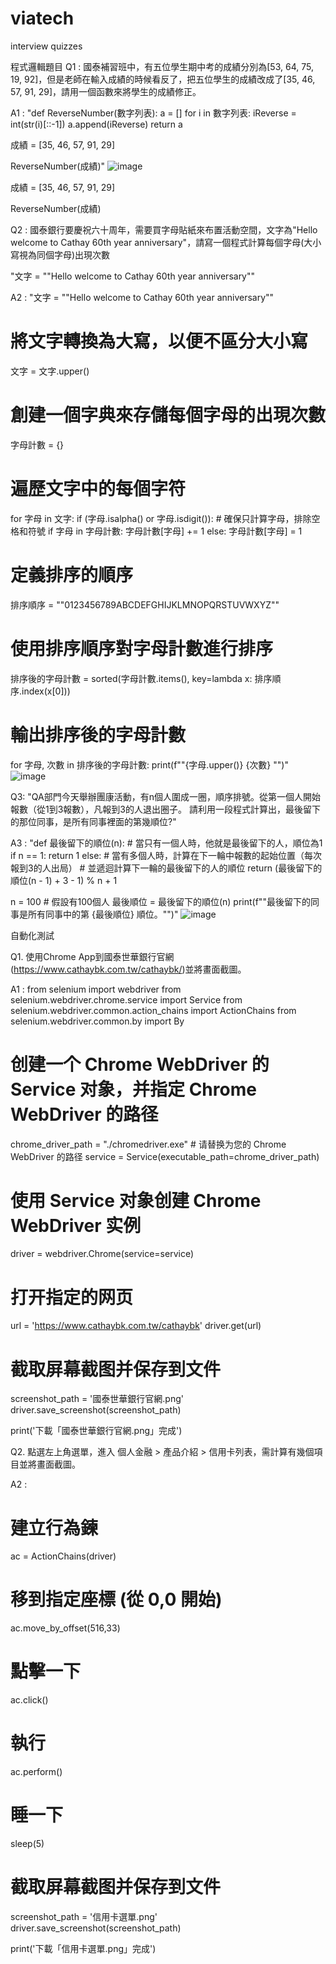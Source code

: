 # viatech
interview quizzes

程式邏輯題目
Q1 : 國泰補習班中，有五位學生期中考的成績分別為[53, 64, 75, 19, 92]，但是老師在輸入成績的時候看反了，把五位學生的成績改成了[35, 46, 57, 91, 29]，請用一個函數來將學生的成績修正。

A1 : "def ReverseNumber(數字列表):
    a = []
    for i in 數字列表:
        iReverse = int(str(i)[::-1])
        a.append(iReverse)
    return a

成績 = [35, 46, 57, 91, 29]

ReverseNumber(成績)"
![image](https://github.com/IRONYEH/viatech/assets/144384730/7ac815ae-7380-442a-971a-86796b79a112)


成績 = [35, 46, 57, 91, 29]

ReverseNumber(成績)

Q2 : 國泰銀行要慶祝六十周年，需要買字母貼紙來布置活動空間，文字為"Hello welcome to Cathay 60th year anniversary"，請寫一個程式計算每個字母(大小寫視為同個字母)出現次數

"文字 = ""Hello welcome to Cathay 60th year anniversary""

A2 : "文字 = ""Hello welcome to Cathay 60th year anniversary""

# 將文字轉換為大寫，以便不區分大小寫
文字 = 文字.upper()

# 創建一個字典來存儲每個字母的出現次數
字母計數 = {}

# 遍歷文字中的每個字符
for 字母 in 文字:
    if (字母.isalpha() or 字母.isdigit()):  # 確保只計算字母，排除空格和符號
        if 字母 in 字母計數:
            字母計數[字母] += 1
        else:
            字母計數[字母] = 1

# 定義排序的順序
排序順序 = ""0123456789ABCDEFGHIJKLMNOPQRSTUVWXYZ""

# 使用排序順序對字母計數進行排序
排序後的字母計數 = sorted(字母計數.items(), key=lambda x: 排序順序.index(x[0]))

# 輸出排序後的字母計數
for 字母, 次數 in 排序後的字母計數:
    print(f""{字母.upper()} {次數} "")"
![image](https://github.com/IRONYEH/viatech/assets/144384730/71fd6863-141c-4b29-9390-feb2e71ba8cd)


Q3: "QA部門今天舉辦團康活動，有n個人圍成一圈，順序排號。從第一個人開始報數（從1到3報數），凡報到3的人退出圈子。
請利用一段程式計算出，最後留下的那位同事，是所有同事裡面的第幾順位?"


A3 : "def 最後留下的順位(n):
    # 當只有一個人時，他就是最後留下的人，順位為1
    if n == 1:
        return 1
    else:
        # 當有多個人時，計算在下一輪中報數的起始位置（每次報到3的人出局）
        # 並遞迴計算下一輪的最後留下的人的順位
        return (最後留下的順位(n - 1) + 3 - 1) % n + 1

n = 100  # 假設有100個人
最後順位 = 最後留下的順位(n)
print(f""最後留下的同事是所有同事中的第 {最後順位} 順位。"")"
![image](https://github.com/IRONYEH/viatech/assets/144384730/ba234691-b1f2-4868-b583-bd36af960bb2)


自動化測試

Q1. 使用Chrome App到國泰世華銀行官網(https://www.cathaybk.com.tw/cathaybk/)並將畫面截圖。

A1 :
from selenium import webdriver
from selenium.webdriver.chrome.service import Service
from selenium.webdriver.common.action_chains import ActionChains
from selenium.webdriver.common.by import By


# 创建一个 Chrome WebDriver 的 Service 对象，并指定 Chrome WebDriver 的路径
chrome_driver_path = "./chromedriver.exe"  # 请替换为您的 Chrome WebDriver 的路径
service = Service(executable_path=chrome_driver_path)

# 使用 Service 对象创建 Chrome WebDriver 实例
driver = webdriver.Chrome(service=service)

# 打开指定的网页
url = 'https://www.cathaybk.com.tw/cathaybk'
driver.get(url)

# 截取屏幕截图并保存到文件
screenshot_path = '國泰世華銀行官網.png'
driver.save_screenshot(screenshot_path)

print('下載「國泰世華銀行官網.png」完成')

Q2. 點選左上角選單，進入 個人金融 > 產品介紹 > 信用卡列表，需計算有幾個項目並將畫面截圖。

A2 :
# 建立行為鍊
ac = ActionChains(driver)

# 移到指定座標 (從 0,0 開始)
ac.move_by_offset(516,33)

# 點擊一下
ac.click()

# 執行
ac.perform()

# 睡一下
sleep(5)

# 截取屏幕截图并保存到文件
screenshot_path = '信用卡選單.png'
driver.save_screenshot(screenshot_path)

print('下載「信用卡選單.png」完成')









